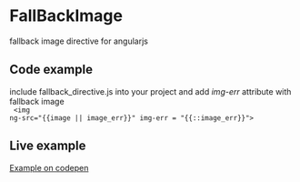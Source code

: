 # FallBackImage
fallback image directive for angularjs

## Code example
include fallback_directive.js into your project and add <i>img-err</i> attribute with fallback image <br>
<code>
&lt;img ng-src=&quot;{{image || image_err}}&quot; img-err = &quot;{{::image_err}}&quot;&gt;
</code>


## Live example
<a href="https://codepen.io/egorzp/pen/rrQmEG">Example on codepen</a>


